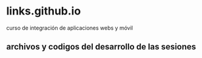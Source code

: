 # links.github.io
curso de integración de aplicaciones  webs y móvil

## archivos y codigos del desarrollo de las sesiones 